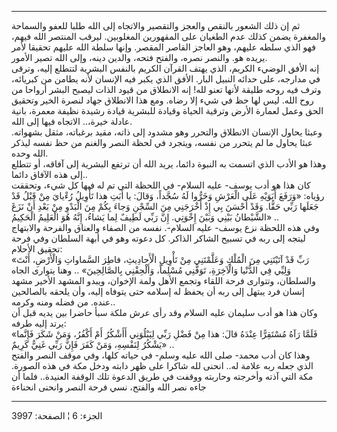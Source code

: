 ------------------------------------------------------------------------

ثم إن ذلك الشعور بالنقص والعجز والتقصير والاتجاه إلى الله طلبا للعفو
والسماحة والمغفرة يضمن كذلك عدم الطغيان على المقهورين المغلوبين. ليرقب
المنتصر الله فيهم، فهو الذي سلطه عليهم، وهو العاجز القاصر المقصر. وإنها
سلطة الله عليهم تحقيقا لأمر يريده هو. والنصر نصره، والفتح فتحه، والدين
دينه، وإلى الله تصير الأمور.  
إنه الأفق الوضيء الكريم، الذي يهتف القرآن الكريم بالنفس البشرية لتتطلع
إليه، وترقى في مدارجه، على حدائه النبيل البار. الأفق الذي يكبر فيه
الإنسان لأنه يطامن من كبريائه، وترف فيه روحه طليقة لأنها تعنو لله! إنه
الانطلاق من قيود الذات ليصبح البشر أرواحا من روح الله. ليس لها حظ في شيء
إلا رضاه. ومع هذا الانطلاق جهاد لنصرة الخير وتحقيق الحق وعمل لعمارة
الأرض وترقية الحياة وقيادة للبشرية قيادة رشيدة نظيفة معمرة، بانية عادلة
خيرة،.. الاتجاه فيها إلى الله.  
وعبثا يحاول الإنسان الانطلاق والتحرر وهو مشدود إلى ذاته، مقيد برغباته،
مثقل بشهواته. عبثا يحاول ما لم يتحرر من نفسه، ويتجرد في لحظة النصر
والغنم من حظ نفسه ليذكر الله وحده.  
وهذا هو الأدب الذي اتسمت به النبوة دائما، يريد الله أن ترتفع البشرية إلى
آفاقه، أو تتطلع إلى هذه الآفاق دائما..  
كان هذا هو أدب يوسف- عليه السلام- في اللحظة التي تم له فيها كل شيء،
وتحققت رؤياه: «وَرَفَعَ أَبَوَيْهِ عَلَى الْعَرْشِ وَخَرُّوا لَهُ سُجَّداً، وَقالَ: يا أَبَتِ هذا
تَأْوِيلُ رُءْيايَ مِنْ قَبْلُ قَدْ جَعَلَها رَبِّي حَقًّا. وَقَدْ أَحْسَنَ بِي إِذْ أَخْرَجَنِي مِنَ السِّجْنِ وَجاءَ
بِكُمْ مِنَ الْبَدْوِ مِنْ بَعْدِ أَنْ نَزَغَ الشَّيْطانُ بَيْنِي وَبَيْنَ إِخْوَتِي. إِنَّ رَبِّي لَطِيفٌ لِما
يَشاءُ، إِنَّهُ هُوَ الْعَلِيمُ الْحَكِيمُ» ..  
وفي هذه اللحظة نزع يوسف- عليه السلام-. نفسه من الصفاء والعناق والفرحة
والابتهاج ليتجه إلى ربه في تسبيح الشاكر الذاكر. كل دعوته وهو في أبهة
السلطان وفي فرحة تحقيق الأحلام:  
«رَبِّ قَدْ آتَيْتَنِي مِنَ الْمُلْكِ وَعَلَّمْتَنِي مِنْ تَأْوِيلِ الْأَحادِيثِ، فاطِرَ السَّماواتِ وَالْأَرْضِ،
أَنْتَ وَلِيِّي فِي الدُّنْيا وَالْآخِرَةِ، تَوَفَّنِي مُسْلِماً، وَأَلْحِقْنِي بِالصَّالِحِينَ» .. وهنا
يتوارى الجاه والسلطان، وتتوارى فرحة اللقاء وتجمع الأهل ولمة الإخوان،
ويبدو المشهد الأخير مشهد إنسان فرد يبتهل إلى ربه أن يحفظ له إسلامه حتى
يتوفاه إليه، وأن يلحقه بالصالحين عنده. من فضله ومنه وكرمه..  
وكان هذا هو أدب سليمان عليه السلام وقد رأى عرش ملكة سبأ حاضرا بين يديه
قبل أن يرتد إليه طرفه:  
«فَلَمَّا رَآهُ مُسْتَقِرًّا عِنْدَهُ قالَ: هذا مِنْ فَضْلِ رَبِّي لِيَبْلُوَنِي أَأَشْكُرُ أَمْ أَكْفُرُ، وَمَنْ شَكَرَ
فَإِنَّما يَشْكُرُ لِنَفْسِهِ، وَمَنْ كَفَرَ فَإِنَّ رَبِّي غَنِيٌّ كَرِيمٌ» ..  
وهذا كان أدب محمد- صلى الله عليه وسلم- في حياته كلها، وفي موقف النصر
والفتح الذي جعله ربه علامة له.. انحنى لله شاكرا على ظهر دابته ودخل مكة
في هذه الصورة. مكة التي آذته وأخرجته وحاربته ووقفت في طريق الدعوة تلك
الوقفة العنيدة.. فلما أن جاءه نصر الله والفتح، نسي فرحة النصر وانحنى
انحناءة

------------------------------------------------------------------------

الجزء: 6 ¦ الصفحة: 3997
